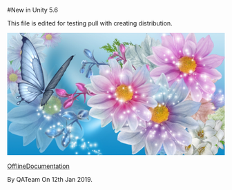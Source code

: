 #New in Unity 5.6

This file is edited for testing pull with creating distribution.


![abc](Images/301805_5c9df22c9b226720d4a91568.jpg)

[OfflineDocumentation](OfflineDocumentation.md)

By QATeam
On 12th Jan 2019.
